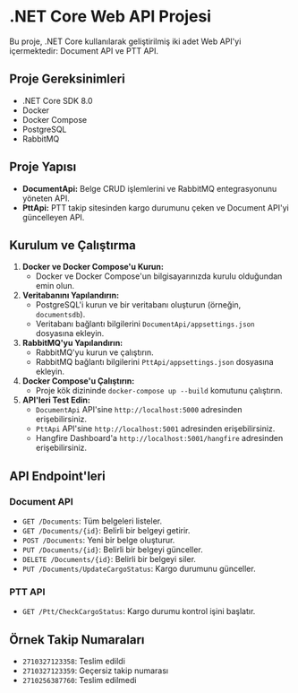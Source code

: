 # .NET Core Web API Projesi

Bu proje, .NET Core kullanılarak geliştirilmiş iki adet Web API'yi içermektedir: Document API ve PTT API.

## Proje Gereksinimleri

* .NET Core SDK 8.0
* Docker
* Docker Compose
* PostgreSQL
* RabbitMQ

## Proje Yapısı

* **DocumentApi:** Belge CRUD işlemlerini ve RabbitMQ entegrasyonunu yöneten API.
* **PttApi:** PTT takip sitesinden kargo durumunu çeken ve Document API'yi güncelleyen API.

## Kurulum ve Çalıştırma

1.  **Docker ve Docker Compose'u Kurun:**
    * Docker ve Docker Compose'un bilgisayarınızda kurulu olduğundan emin olun.
2.  **Veritabanını Yapılandırın:**
    * PostgreSQL'i kurun ve bir veritabanı oluşturun (örneğin, `documentsdb`).
    * Veritabanı bağlantı bilgilerini `DocumentApi/appsettings.json` dosyasına ekleyin.
3.  **RabbitMQ'yu Yapılandırın:**
    * RabbitMQ'yu kurun ve çalıştırın.
    * RabbitMQ bağlantı bilgilerini `PttApi/appsettings.json` dosyasına ekleyin.
4.  **Docker Compose'u Çalıştırın:**
    * Proje kök dizininde `docker-compose up --build` komutunu çalıştırın.
5.  **API'leri Test Edin:**
    * `DocumentApi` API'sine `http://localhost:5000` adresinden erişebilirsiniz.
    * `PttApi` API'sine `http://localhost:5001` adresinden erişebilirsiniz.
    * Hangfire Dashboard'a `http://localhost:5001/hangfire` adresinden erişebilirsiniz.

## API Endpoint'leri

### Document API

* `GET /Documents`: Tüm belgeleri listeler.
* `GET /Documents/{id}`: Belirli bir belgeyi getirir.
* `POST /Documents`: Yeni bir belge oluşturur.
* `PUT /Documents/{id}`: Belirli bir belgeyi günceller.
* `DELETE /Documents/{id}`: Belirli bir belgeyi siler.
* `PUT /Documents/UpdateCargoStatus`: Kargo durumunu günceller.

### PTT API

* `GET /Ptt/CheckCargoStatus`: Kargo durumu kontrol işini başlatır.

## Örnek Takip Numaraları

* `2710327123358`: Teslim edildi
* `2710327123359`: Geçersiz takip numarası
* `2710256387760`: Teslim edilmedi
